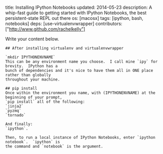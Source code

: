 title: Installing IPython Notebooks
updated: 2014-05-23
description: A whip-fast guide to getting started with IPython Notebooks, the best 
persistent-state REPL out there
os: [macosx]
tags: [ipython, bash, notebooks]
deps: [use-virtualenvwrapper]
contributors: ["http://www.github.com/rachelkelly"] 

Write your content below.

```
## After installing virtualenv and virtualenvwrapper

`mkdir IPYTHONENVNAME`  
This can be any environment name you choose.  I call mine `ipy` for  brevity.  IPython has a 
bunch of dependencies and it's nice to have them all in ONE place rather than globally 
throughout your machine.

## pip install  
Once within the environment you name, with (IPYTHONENVNAME) at the beginning of your prompt, 
`pip install` all of the following:  
`jinja2`  
`pyzmq`  
`tornado`  

And finally:  
`ipython`.

Then, to run a local instance of IPython Notebooks, enter `ipython notebook`.  `ipython` is 
the command and `notebook` is the argument.

```
